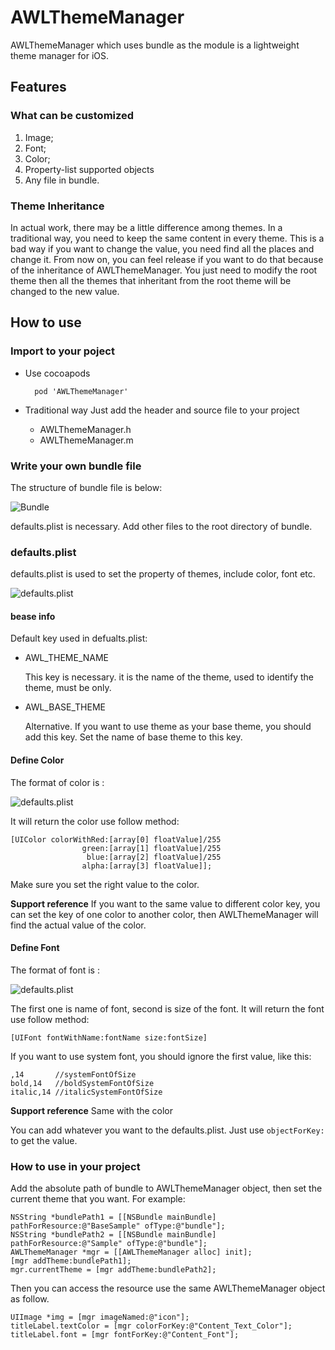 # AWLThemeManager

AWLThemeManager which uses bundle as the module is a lightweight theme manager for iOS.

## Features

### What can be customized

1. Image;
2. Font;
3. Color;
4. Property-list supported objects
5. Any file in bundle.

### Theme Inheritance

In actual work, there may be a little difference among themes. In a traditional way, you need to keep the same content in every theme. This is a bad way if you want to change the value, you need find all the places and change it.
From now on, you can feel release if you want to do that because of the inheritance of AWLThemeManager. You just need to modify the root theme then all the themes that inheritant from the root theme will be changed to the new value.

## How to use

### Import to your poject

* Use cocoapods

        pod 'AWLThemeManager'
    
* Traditional way
	Just add the header and source file to your project
	* AWLThemeManager.h
	* AWLThemeManager.m

### Write your own bundle file

The structure of bundle file is below:

![Bundle](http://ww1.sinaimg.cn/large/73941b03jw1eq2u5jqhm2j204w01k3yg.jpg)

defaults.plist is necessary. Add other files to the root directory of bundle.

### defaults.plist
defaults.plist is used to set the property of themes, include color, font etc.

![defaults.plist](http://ww4.sinaimg.cn/large/73941b03jw1eq2u3kp0vpj20d0037t8x.jpg)

#### bease info
Default key used in defualts.plist:

* AWL_THEME_NAME

 	This key is necessary. it is the name of the theme, used to identify the theme, must be only. 

* AWL_BASE_THEME

	Alternative. If you want to use theme as your base theme, you should add this key. Set the name of base theme to this key.
	
#### Define Color
The format of color is :

![defaults.plist](http://ww1.sinaimg.cn/large/73941b03jw1eq2u3jquu6j20bc00mjr9.jpg)

It will return the color use follow method:
	
    [UIColor colorWithRed:[array[0] floatValue]/255
                    green:[array[1] floatValue]/255
                     blue:[array[2] floatValue]/255
                    alpha:[array[3] floatValue]];
    
Make sure you set the right value to the color.

**Support reference** If you want to the same value to different color key, you can set the key of one color to another color, then AWLThemeManager will find the actual value of the color.

#### Define Font
The format of font is :

![defaults.plist](http://ww2.sinaimg.cn/large/73941b03jw1eq2u3l0thcj20c500rwed.jpg)

The first one is name of font, second is size of the font.
It will return the font use follow method:

	[UIFont fontWithName:fontName size:fontSize]
	
If you want to use system font, you should ignore the first value, like this:

	,14       //systemFontOfSize
    bold,14   //boldSystemFontOfSize
    italic,14 //italicSystemFontOfSize
    
**Support reference** Same with the color

You can add whatever you want to the defaults.plist. Just use  `objectForKey:` to get the value.

### How to use in your project

Add the absolute path of bundle to AWLThemeManager object, then set the current theme that you want.
For example:

	NSString *bundlePath1 = [[NSBundle mainBundle] pathForResource:@"BaseSample" ofType:@"bundle"];
    NSString *bundlePath2 = [[NSBundle mainBundle] pathForResource:@"Sample" ofType:@"bundle"];
    AWLThemeManager *mgr = [[AWLThemeManager alloc] init];
    [mgr addTheme:bundlePath1];
    mgr.currentTheme = [mgr addTheme:bundlePath2];
    
Then you can access the resource use the same AWLThemeManager object as follow.
	
	UIImage *img = [mgr imageNamed:@"icon"];
    titleLabel.textColor = [mgr colorForKey:@"Content_Text_Color"];
    titleLabel.font = [mgr fontForKey:@"Content_Font"];







